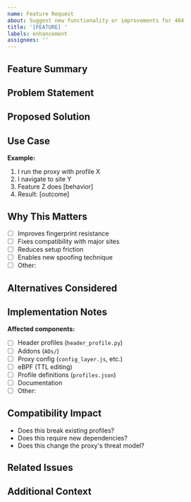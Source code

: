 ```yaml
---
name: Feature Request
about: Suggest new functionality or improvements for 404
title: '[FEATURE] '
labels: enhancement
assignees: ''
---
```


## Feature Summary

<!-- One sentence: what do you want added? -->

## Problem Statement

<!-- What problem does this solve? Why do you need this? -->

## Proposed Solution

<!-- How should this work? Be specific. -->

## Use Case

<!-- Walk through a realistic scenario where you'd use this feature. -->

**Example:**
1. I run the proxy with profile X
2. I navigate to site Y
3. Feature Z does [behavior]
4. Result: [outcome]

## Why This Matters

<!-- Why should we prioritize this? What's the impact? -->

- [ ] Improves fingerprint resistance
- [ ] Fixes compatibility with major sites
- [ ] Reduces setup friction
- [ ] Enables new spoofing technique
- [ ] Other: 

## Alternatives Considered

<!-- What other approaches did you think about? Why didn't they work? -->

## Implementation Notes

<!-- If you have technical ideas about how to build this, share them. Not required. -->

**Affected components:**
- [ ] Header profiles (`header_profile.py`)
- [ ] Addons (`AOs/`)
- [ ] Proxy config (`config_layer.js`, etc.)
- [ ] eBPF (TTL editing)
- [ ] Profile definitions (`profiles.json`)
- [ ] Documentation
- [ ] Other:

## Compatibility Impact

- Does this break existing profiles?
- Does this require new dependencies?
- Does this change the proxy's threat model?

## Related Issues

<!-- Link to related bugs, features, or discussions -->

## Additional Context

<!-- Screenshots, reference implementations, research papers, whatever helps -->
